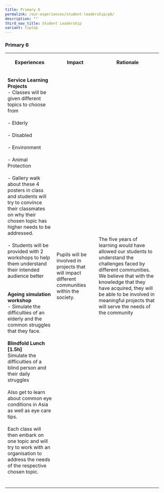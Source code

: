 ```yaml
---
title: Primary 6
permalink: /our-experiences/student-leadership/p6/
description: ""
third_nav_title: Student Leadership
variant: tiptap
---
```

<h3><strong>Primary 6</strong></h3>
<table style="minWidth: 75px">
<colgroup>
<col>
<col>
<col>
</colgroup>
<tbody>
<tr>
<th rowspan="1" colspan="1">
<p>Experiences</p>
</th>
<th rowspan="1" colspan="1">
<p>Impact</p>
</th>
<th rowspan="1" colspan="1">
<p>Rationale</p>
</th>
</tr>
<tr>
<td rowspan="1" colspan="1">
<p><strong>Service Learning Projects</strong>
<br>- Classes will be given different topics to choose from
<br>
<br>- Elderly
<br>
<br>- Disabled
<br>
<br>- Environment
<br>
<br>- Animal Protection
<br>
<br>- Gallery walk about these 4 posters in class and students will try to
convince their classmates on why their chosen topic has higher needs to
be addressed.
<br>
<br>- Students will be provided with 2 workshops to help them understand their
intended audience better
<br>
<br>
<br><strong>Ageing simulation workshop</strong>
<br>- Simulate the difficulties of an elderly and the common struggles that
they face.
<br>
<br><strong>Blindfold Lunch [1.5h]</strong>
<br>Simulate the difficulties of a blind person and their daily struggles
<br>
<br>Also get to learn about common eye conditions in Asia as well as eye care
tips.
<br>
<br>Each class will then embark on one topic and will try to work with an
organisation to address the needs of the respective chosen topic.</p>
</td>
<td rowspan="1" colspan="1">
<p>Pupils will be involved in projects that will impact different communities
within the society.</p>
</td>
<td rowspan="1" colspan="1">
<p>The five years of learning would have allowed our students to understand
the challenges faced by different communities. We believe that with the
knowledge that they have acquired, they will be able to be involved in
meaningful projects that will serve the needs of the community</p>
</td>
</tr>
<tr>
<td rowspan="1" colspan="1">
<p></p>
</td>
<td rowspan="1" colspan="1">
<p></p>
</td>
<td rowspan="1" colspan="1">
<p></p>
</td>
</tr>
</tbody>
</table>
<p></p>
